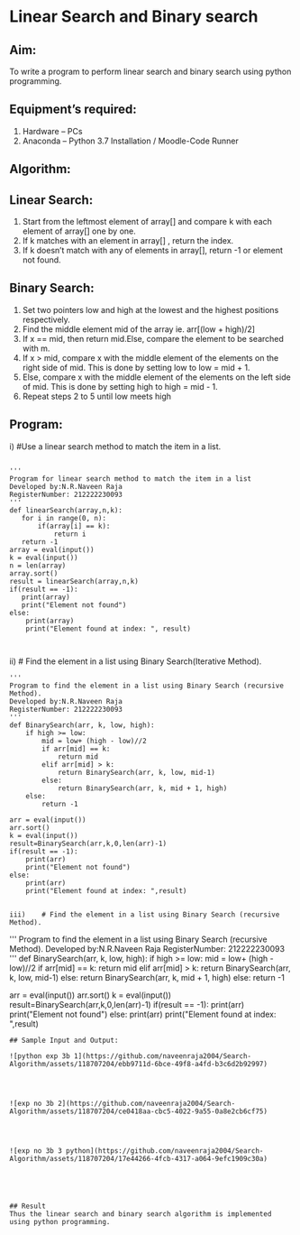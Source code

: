 # Linear Search and Binary search
## Aim:
To write a program to perform linear search and binary search using python programming.
## Equipment’s required:
1.	Hardware – PCs
2.	Anaconda – Python 3.7 Installation / Moodle-Code Runner
## Algorithm:
## Linear Search:
1.	Start from the leftmost element of array[] and compare k with each element of array[] one by one.
2.	If k matches with an element in array[] , return the index.
3.	If k doesn’t match with any of elements in array[], return -1 or element not found.
## Binary Search:
1.	Set two pointers low and high at the lowest and the highest positions respectively.
2.	Find the middle element mid of the array ie. arr[(low + high)/2]
3.	If x == mid, then return mid.Else, compare the element to be searched with m.
4.	If x > mid, compare x with the middle element of the elements on the right side of mid. This is done by setting low to low = mid + 1.
5.	Else, compare x with the middle element of the elements on the left side of mid. This is done by setting high to high = mid - 1.
6.	Repeat steps 2 to 5 until low meets high
## Program:
i)	#Use a linear search method to match the item in a list.
```

''' 
Program for linear search method to match the item in a list
Developed by:N.R.Naveen Raja
RegisterNumber: 212222230093
'''
def linearSearch(array,n,k):
   for i in range(0, n):
       if(array[i] == k):
           return i
   return -1      
array = eval(input())
k = eval(input())
n = len(array)
array.sort()
result = linearSearch(array,n,k)
if(result == -1):
   print(array)
   print("Element not found")
else:
    print(array)
    print("Element found at index: ", result)
   


```
ii)	# Find the element in a list using Binary Search(Iterative Method).
```
''' 
Program to find the element in a list using Binary Search (recursive Method).
Developed by:N.R.Naveen Raja
RegisterNumber: 212222230093
'''
def BinarySearch(arr, k, low, high):
    if high >= low:
        mid = low+ (high - low)//2
        if arr[mid] == k:
            return mid
        elif arr[mid] > k:
            return BinarySearch(arr, k, low, mid-1)
        else:
            return BinarySearch(arr, k, mid + 1, high)
    else:
        return -1
        
arr = eval(input())
arr.sort()
k = eval(input())
result=BinarySearch(arr,k,0,len(arr)-1)
if(result == -1):
    print(arr)
    print("Element not found")
else:
    print(arr)
    print("Element found at index: ",result)
       

iii)	# Find the element in a list using Binary Search (recursive Method).
```


''' 
Program to find the element in a list using Binary Search (recursive Method).
Developed by:N.R.Naveen Raja
RegisterNumber: 212222230093
'''
def BinarySearch(arr, k, low, high):
    if high >= low:
        mid = low+ (high - low)//2
        if arr[mid] == k:
            return mid
        elif arr[mid] > k:
            return BinarySearch(arr, k, low, mid-1)
        else:
            return BinarySearch(arr, k, mid + 1, high)
    else:
        return -1
        
arr = eval(input())
arr.sort()
k = eval(input())
result=BinarySearch(arr,k,0,len(arr)-1)
if(result == -1):
    print(arr)
    print("Element not found")
else:
    print(arr)
    print("Element found at index: ",result)
       


```
## Sample Input and Output:

![python exp 3b 1](https://github.com/naveenraja2004/Search-Algorithm/assets/118707204/ebb9711d-6bce-49f8-a4fd-b3c6d2b92997)




![exp no 3b 2](https://github.com/naveenraja2004/Search-Algorithm/assets/118707204/ce0418aa-cbc5-4022-9a55-0a8e2cb6cf75)




![exp no 3b 3 python](https://github.com/naveenraja2004/Search-Algorithm/assets/118707204/17e44266-4fcb-4317-a064-9efc1909c30a)





## Result
Thus the linear search and binary search algorithm is implemented using python programming.
